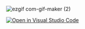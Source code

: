 

![ezgif com-gif-maker (2)](https://user-images.githubusercontent.com/61584198/143609542-04470aaf-f77b-415f-abd1-bc9eddf7d901.gif)




[![Open in Visual Studio Code](https://classroom.github.com/assets/open-in-vscode-f059dc9a6f8d3a56e377f745f24479a46679e63a5d9fe6f495e02850cd0d8118.svg)](https://classroom.github.com/online_ide?assignment_repo_id=6412459&assignment_repo_type=AssignmentRepo)
